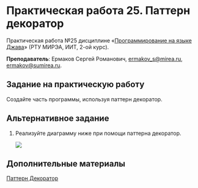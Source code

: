 # Практическая работа 25. Паттерн декоратор
Практическая работа №25 дисциплине «[Программирование на языке Джава](https://online-edu.mirea.ru/course/view.php?id=4053)» (РТУ МИРЭА, ИИТ, 2-ой курс).

**Преподаватель**: Ермаков Сергей Романович, ermakov_s@mirea.ru, ermakov@sumirea.ru.

## Задание на практическую работу

Создайте часть программы, используя паттерн декоратор.

## Альтернативное задание

1. Реализуйте диаграмму ниже при помощи паттерна декоратор.

   ![](D:\Files\OneDrive\Repository\JavaFirstMirea\src\ru\mirea\task25\Decorator.jpg)

## Дополнительные материалы

[Паттерн Декоратор](https://javarush.ru/groups/posts/3426-pattern-dekorator-decorator)

